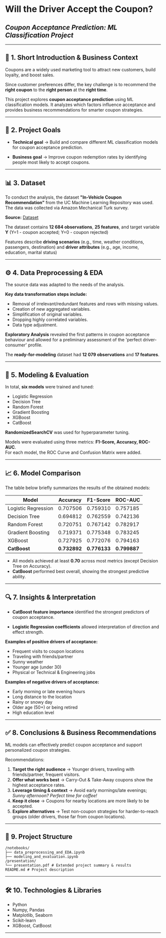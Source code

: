 # Will the Driver Accept the Coupon?  
## ***Coupon Acceptance Prediction: ML Classification Project***

---

## 📌 1. Short Introduction & Business Context

Coupons are a widely used marketing tool to attract new customers, build loyalty, and boost sales.  

Since customer preferences differ, the key challenge is to recommend the **right coupon** to the **right person** at the **right time**.  

This project explores **coupon acceptance prediction** using ML classification models. It analyzes which factors influence acceptance and provides business recommendations for smarter coupon strategies.

---

## 🎯 2. Project Goals

- **Technical goal** → Build and compare different ML classification models for coupon acceptance prediction.
  
- **Business goal** → Improve coupon redemption rates by identifying people most likely to accept coupons.  

---

## 📊 3. Dataset

To conduct the analysis, the dataset **"In-Vehicle Coupon Recommendation"** from the UC Machine Learning Repository was used. The data was collected via Amazon Mechanical Turk survey.

**Source:** [Dataset](https://archive.ics.uci.edu/dataset/603/in+vehicle+coupon+recommendation) 

The dataset contains **12 684 observations**, **25 features**, and target variable **Y** (Y=1 - coupon accepted; Y=0 - coupon rejected)

Features describe **driving scenarios** (e.g., time, weather conditions, passengers, destination) and **driver attributes** (e.g., age, income, education, marital status)

---

## ⚙️ 4. Data Preprocessing & EDA

The source data was adapted to the needs of the analysis. 

**Key data transformation steps include:**

- Removal of irrelevant/redundant features and rows with missing values.  
- Creation of new aggregated variables.
- Simplification of original variables.  
- Dropping highly correlated variables.
- Data type adjustment.

**Exploratory Analysis** revealed the first patterns in coupon acceptance behaviour and allowed for a preliminary assessment of the 'perfect driver-consumer' profile.

The **ready-for-modeling** dataset had **12 079 observations** and **17 features**.

---

## 🤖 5. Modeling & Evaluation

In total, **six models** were trained and tuned:  
- Logistic Regression  
- Decision Tree  
- Random Forest  
- Gradient Boosting  
- XGBoost  
- CatBoost  

**RandomizedSearchCV** was used for hyperparameter tuning. 

Models were evaluated using three metrics: **F1-Score, Accuracy, ROC-AUC**.  
For each model, the ROC Curve and Confusion Matrix were added.

---

## 📈 6. Model Comparison

The table below briefly summarizes the results of the obtained models:

| Model              | Accuracy | F1-Score | ROC-AUC |
|--------------------|----------|----------|---------|
| Logistic Regression| 0.707506 | 0.759310 | 0.757185|
| Decision Tree      | 0.694812 | 0.762559 | 0.742136|
| Random Forest      | 0.720751 | 0.767142 | 0.782917|
| Gradient Boosting  | 0.719371 | 0.775348 | 0.783245|
| XGBoost            | 0.727925 | 0.772076 | 0.794163|
| **CatBoost**       | **0.732892** | **0.776133** | **0.799887** |



- All models achieved at least **0.70** across most metrics (except Decision Tree on Accuracy).  
- **CatBoost** performed best overall, showing the strongest predictive ability.

---

## 🔍 7. Insights & Interpretation
- **CatBoost feature importance** identified the strongest predictors of coupon acceptance.

- **Logistic Regression coefficients** allowed interpretation of direction and effect strength.  

**Examples of positive drivers of acceptance:**  
- Frequent visits to coupon locations  
- Traveling with friends/partner  
- Sunny weather  
- Younger age (under 30)
- Physical or Technical & Engineering jobs

**Examples of negative drivers of acceptance:**  
- Early morning or late evening hours  
- Long distance to the location
- Rainy or snowy day
- Older age (50+) or being retired
- High education level 

---

## ✅ 8. Conclusions & Business Recommendations
ML models can effectively predict coupon acceptance and support personalized coupon strategies.  

Recommendations:  
1. **Target the right audience** → Younger drivers, traveling with friends/partner, frequent visitors.  
2. **Offer what works best** → Carry-Out & Take-Away coupons show the highest acceptance rates.  
3. **Leverage timing & context** → Avoid early mornings/late evenings; *Sunny afternoon? Perfect time for coffee!*  
4. **Keep it close** → Coupons for nearby locations are more likely to be accepted.  
5. **Explore alternatives** → Test non-coupon strategies for harder-to-reach groups (older drivers, those far from coupon locations).  

---

## 📂 9. Project Structure

```
/notebooks/
├── data_preprocessing_and_EDA.ipynb
├── modeling_and_evaluation.ipynb
/presentation/
└── presentation.pdf # Extended project summary & results
README.md # Project description
```

---

## 🛠️ 10. Technologies & Libraries
- Python  
- Numpy, Pandas  
- Matplotlib, Seaborn  
- Scikit-learn  
- XGBoost, CatBoost  

---


